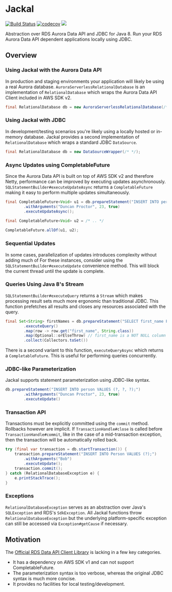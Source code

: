# Jackal
[![Build Status](https://travis-ci.com/duncpro/jackal.svg?branch=master)](https://travis-ci.com/duncpro/jackal)
[![codecov](https://codecov.io/gh/duncpro/jackal/branch/master/graph/badge.svg?token=B5MZD14GUT)](https://codecov.io/gh/duncpro/jackal)
[![](https://jitpack.io/v/com.duncpro/jackal.svg)](https://jitpack.io/#com.duncpro/jackal)

Abstraction over RDS Aurora Data API and JDBC for Java 8.
Run your RDS Aurora Data API dependent applications locally using JDBC. 

## Overview
### Using Jackal with the Aurora Data API
In production and staging environments your application will likely be using
a real Aurora database. `AuroraServerlessRelationalDatabase` is an implementation of `RelationalDatabase` which wraps
the Aurora Data API Client included in AWS SDK v2.
```java
final RelationalDatabase db = new AuroraServerlessRelationalDatabase(/* */);
```
### Using Jackal with JDBC
In development/testing scenarios you're likely using a locally hosted or in-memory database.
Jackal provides a second implementation of `RelationalDatabase`
which wraps a standard JDBC `DataSource`. 
```java
final RelationalDatabase db = new DataSourceWrapper(/* */);
```
### Async Updates using CompletableFuture
Since the Aurora Data API is built on top of AWS SDK v2 and therefore Netty, performance can be improved by executing 
updates asynchronously. `SQLStatementBuilder#executeUpdateAsync` returns a `CompletableFuture` making it easy to perform multiple updates
simultaneously.
```java
final CompletableFuture<Void> u1 = db.prepareStatement("INSERT INTO person VALUES (?, ?, ?);")
        .withArguments("Duncan Proctor", 23, true)
        .executeUpdateAsync();

final CompletableFuture<Void> u2 = /* .. */
        
CompletableFuture.allOf(u1, u2);
```
### Sequential Updates
In some cases, parallelization of updates introduces complexity without adding much of 
For these instances, consider using the `SQLStatementBuilder#executeUpdate` convenience method. 
This will block the current thread until the update is complete.

### Queries Using Java 8's Stream
`SQLStatementBuilder#executeQuery` returns a `Stream` which makes processing result sets much more ergonomic than
traditional JDBC. This function prefetches all results and closes any resources associated with the query.
```java
final Set<String> firstNames = db.prepareStatement("SELECT first_name FROM person LIMIT 10;")
        .executeQuery()
        .map(row -> row.get("first_name", String.class))
        .map(Optional::orElseThrow) // first_name is a NOT NULL column
        .collect(Collectors.toSet())
```
There is a second variant to this function, `executeQueryAsync` which returns a `CompletableFuture`. This is useful for 
performing queries concurrently.
### JDBC-like Parameterization
Jackal supports statement parameterization using JDBC-like syntax.

```java
db.prepareStatement("INSERT INTO person VALUES (?, ?, ?);")
        .withArguments("Duncan Proctor", 23, true)
        .executeUpdate()
```

### Transaction API
Transactions must be explicitly committed using the `commit` method.
Rollbacks however are implicit. If `TransactionHandle#close` is called before
`TransactionHandle#commit`, like in the case of a mid-transaction exception, then
the transaction will be automatically rolled back.
```java
try (final var transaction = db.startTransaction()) {
    transaction.prepareStatement("INSERT INTO Person VALUES (?);")
        .withArguments("Bob")
        .executeUpdate();
    transaction.commit();
} catch (RelationalDatabaseException e) {
    e.printStackTrace();
}
```
### Exceptions
`RelationalDatabaseException` serves as an abstraction over Java's `SQLException` and RDS's `SdkException`.
All Jackal functions throw `RelationalDatabaseException` but the underlying platform-specific exception
can still be accessed via `Exception#getCause` if necessary.

## Motivation
The [Official RDS Data API Client Library](https://github.com/awslabs/rds-data-api-client-library-java) is
  lacking in a few key categories.
  - It has a dependency on AWS SDK v1 and can not support
    CompletableFuture. 
  - The parameterization syntax is too verbose, whereas the original JDBC
    syntax is much more concise.
  - It provides no facilities for local testing/development.
